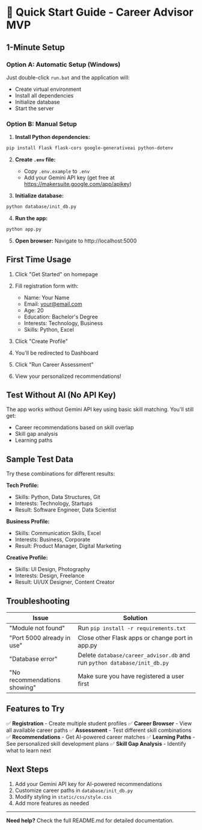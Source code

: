 # 🚀 Quick Start Guide - Career Advisor MVP

## 1-Minute Setup

### Option A: Automatic Setup (Windows)
Just double-click `run.bat` and the application will:
- Create virtual environment
- Install all dependencies
- Initialize database
- Start the server

### Option B: Manual Setup

1. **Install Python dependencies:**
```bash
pip install Flask flask-cors google-generativeai python-dotenv
```

2. **Create `.env` file:**
   - Copy `.env.example` to `.env`
   - Add your Gemini API key (get free at https://makersuite.google.com/app/apikey)

3. **Initialize database:**
```bash
python database/init_db.py
```

4. **Run the app:**
```bash
python app.py
```

5. **Open browser:**
   Navigate to http://localhost:5000

## First Time Usage

1. Click "Get Started" on homepage
2. Fill registration form with:
   - Name: Your Name
   - Email: your@email.com
   - Age: 20
   - Education: Bachelor's Degree
   - Interests: Technology, Business
   - Skills: Python, Excel

3. Click "Create Profile"
4. You'll be redirected to Dashboard
5. Click "Run Career Assessment"
6. View your personalized recommendations!

## Test Without AI (No API Key)
The app works without Gemini API key using basic skill matching. You'll still get:
- Career recommendations based on skill overlap
- Skill gap analysis
- Learning paths

## Sample Test Data
Try these combinations for different results:

**Tech Profile:**
- Skills: Python, Data Structures, Git
- Interests: Technology, Startups
- Result: Software Engineer, Data Scientist

**Business Profile:**
- Skills: Communication Skills, Excel
- Interests: Business, Corporate
- Result: Product Manager, Digital Marketing

**Creative Profile:**
- Skills: UI Design, Photography
- Interests: Design, Freelance
- Result: UI/UX Designer, Content Creator

## Troubleshooting

| Issue | Solution |
|-------|----------|
| "Module not found" | Run `pip install -r requirements.txt` |
| "Port 5000 already in use" | Close other Flask apps or change port in app.py |
| "Database error" | Delete `database/career_advisor.db` and run `python database/init_db.py` |
| "No recommendations showing" | Make sure you have registered a user first |

## Features to Try

✅ **Registration** - Create multiple student profiles
✅ **Career Browser** - View all available career paths
✅ **Assessment** - Test different skill combinations
✅ **Recommendations** - Get AI-powered career matches
✅ **Learning Paths** - See personalized skill development plans
✅ **Skill Gap Analysis** - Identify what to learn next

## Next Steps

1. Add your Gemini API key for AI-powered recommendations
2. Customize career paths in `database/init_db.py`
3. Modify styling in `static/css/style.css`
4. Add more features as needed

---

**Need help?** Check the full README.md for detailed documentation.
